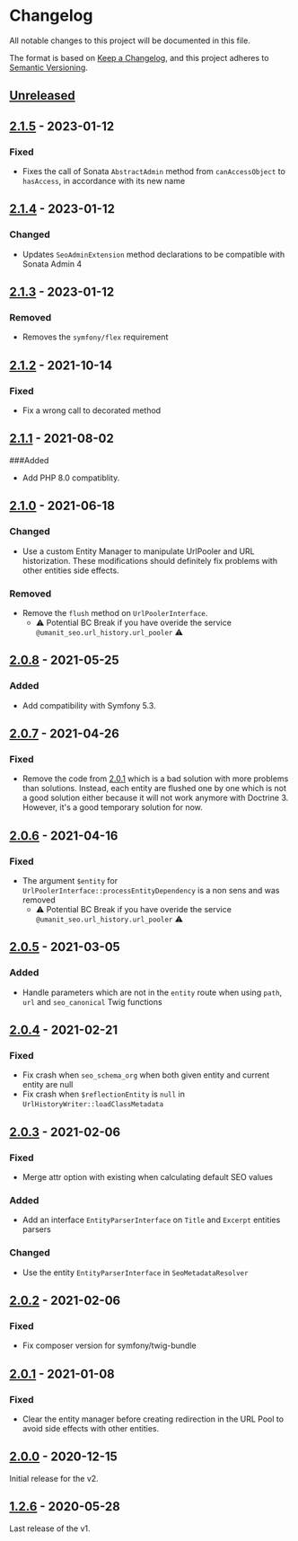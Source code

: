 # Changelog

All notable changes to this project will be documented in this file.

The format is based on [Keep a Changelog](https://keepachangelog.com/en/1.0.0/),
and this project adheres to [Semantic Versioning](https://semver.org/spec/v2.0.0.html).

## [Unreleased]

## [2.1.5] - 2023-01-12

### Fixed

- Fixes the call of Sonata `AbstractAdmin` method from `canAccessObject` to `hasAccess`, in accordance with its new name

## [2.1.4] - 2023-01-12

### Changed

- Updates `SeoAdminExtension` method declarations to be compatible with Sonata Admin 4

## [2.1.3] - 2023-01-12

### Removed

- Removes the `symfony/flex` requirement

## [2.1.2] - 2021-10-14

### Fixed

- Fix a wrong call to decorated method

## [2.1.1] - 2021-08-02

###Added

- Add PHP 8.0 compatiblity.

## [2.1.0] - 2021-06-18

### Changed

- Use a custom Entity Manager to manipulate UrlPooler and URL historization. These modifications should definitely fix
  problems with other entities side effects.

### Removed

- Remove the `flush` method on `UrlPoolerInterface`.
    * ⚠️ Potential BC Break if you have overide the service `@umanit_seo.url_history.url_pooler` ⚠️

## [2.0.8] - 2021-05-25

### Added

- Add compatibility with Symfony 5.3.

## [2.0.7] - 2021-04-26

### Fixed

- Remove the code from [2.0.1] which is a bad solution with more problems than solutions. Instead, each entity are
  flushed one by one which is not a good solution either because it will not work anymore with Doctrine 3. However, it's
  a good temporary solution for now.

## [2.0.6] - 2021-04-16

### Fixed

- The argument `$entity` for `UrlPoolerInterface::processEntityDependency` is a non sens and was removed
    * ⚠️ Potential BC Break if you have overide the service `@umanit_seo.url_history.url_pooler` ⚠️

## [2.0.5] - 2021-03-05

### Added

- Handle parameters which are not in the `entity` route when using `path`, `url` and `seo_canonical` Twig functions

## [2.0.4] - 2021-02-21

### Fixed

- Fix crash when `seo_schema_org` when both given entity and current entity are null
- Fix crash when `$reflectionEntity` is `null` in `UrlHistoryWriter::loadClassMetadata`

## [2.0.3] - 2021-02-06

### Fixed

- Merge attr option with existing when calculating default SEO values

### Added

- Add an interface `EntityParserInterface` on `Title` and `Excerpt` entities parsers

### Changed

- Use the entity `EntityParserInterface` in `SeoMetadataResolver`

## [2.0.2] - 2021-02-06

### Fixed

- Fix composer version for symfony/twig-bundle

## [2.0.1] - 2021-01-08

### Fixed

- Clear the entity manager before creating redirection in the URL Pool to avoid side effects with other entities.

## [2.0.0] - 2020-12-15

Initial release for the v2.

## [1.2.6] - 2020-05-28

Last release of the v1.

[Unreleased]: https://github.com/umanit/block-collection-bundle/compare/2.1.5...HEAD

[2.1.5]: https://github.com/umanit/block-collection-bundle/compare/2.1.4...2.1.5

[2.1.4]: https://github.com/umanit/block-collection-bundle/compare/2.1.3...2.1.4

[2.1.3]: https://github.com/umanit/block-collection-bundle/compare/2.1.2...2.1.3

[2.1.2]: https://github.com/umanit/block-collection-bundle/compare/2.1.1...2.1.2

[2.1.1]: https://github.com/umanit/block-collection-bundle/compare/2.1.0...2.1.1

[2.1.0]: https://github.com/umanit/block-collection-bundle/compare/2.0.8...2.1.0

[2.0.8]: https://github.com/umanit/block-collection-bundle/compare/2.0.7...2.0.8

[2.0.7]: https://github.com/umanit/block-collection-bundle/compare/2.0.6...2.0.7

[2.0.6]: https://github.com/umanit/block-collection-bundle/compare/2.0.5...2.0.6

[2.0.5]: https://github.com/umanit/block-collection-bundle/compare/2.0.4...2.0.5

[2.0.4]: https://github.com/umanit/block-collection-bundle/compare/2.0.3...2.0.4

[2.0.3]: https://github.com/umanit/block-collection-bundle/compare/2.0.2...2.0.3

[2.0.2]: https://github.com/umanit/block-collection-bundle/compare/2.0.1...2.0.2

[2.0.1]: https://github.com/umanit/block-collection-bundle/compare/2.0.0...2.0.1

[2.0.0]: https://github.com/umanit/block-collection-bundle/releases/tag/2.0.0

[1.2.6]: https://github.com/umanit/block-collection-bundle/releases/tag/1.2.6
